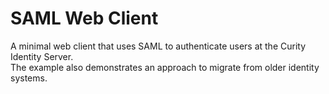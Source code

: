 # SAML Web Client

A minimal web client that uses SAML to authenticate users at the Curity Identity Server.\
The example also demonstrates an approach to migrate from older identity systems.